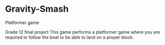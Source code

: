 # Gravity-Smash
Platformer game

Grade 12 final project
This game performs a platformer game where you are required to follow the beat to be able to land on a proper block.
